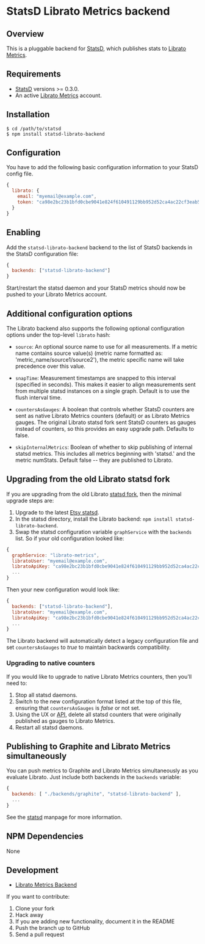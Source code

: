 # StatsD Librato Metrics backend

## Overview

This is a pluggable backend for [StatsD][statsd], which
publishes stats to [Librato Metrics](https://metrics.librato.com).

## Requirements

* [StatsD][statsd] versions >= 0.3.0.
* An active [Librato Metrics](https://metrics.librato.com/sign_up) account.

## Installation

    $ cd /path/to/statsd
    $ npm install statsd-librato-backend

## Configuration

You have to add the following basic configuration information to your
StatsD config file.

```js
{
  librato: {
    email: "myemail@example.com",
    token: "ca98e2bc23b1bfd0cbe9041e824f610491129bb952d52ca4ac22cf3eab5a1c32",
  }
}
```

## Enabling

Add the `statsd-librato-backend` backend to the list of StatsD
backends in the StatsD configuration file:

```js
{
  backends: ["statsd-librato-backend"]
}
```

Start/restart the statsd daemon and your StatsD metrics should now be
pushed to your Librato Metrics account.


## Additional configuration options

The Librato backend also supports the following optional configuration
options under the top-level `librato` hash:

* `source`: An optional source name to use for all measurements.  If a metric name
            contains source value(s) (metric name formatted as: 'metric_name/source1/source2'), the
            metric specific name will take precedence over this value.

* `snapTime`: Measurement timestamps are snapped to this interval
              (specified in seconds). This makes it easier to align
              measurements sent from multiple statsd instances on a
              single graph. Default is to use the flush interval time.

* `countersAsGauges`: A boolean that controls whether StatsD counters
                      are sent as native Librato Metrics counters
                      (default) or as Librato Metrics gauges. The
                      original Librato statsd fork sent StatsD
                      counters as gauges instead of counters, so this
                      provides an easy upgrade path. Defaults to
                      false.

* `skipInternalMetrics`: Boolean of whether to skip publishing of
                         internal statsd metrics. This includes all
                         metrics beginning with 'statsd.' and the
                         metric numStats. Default false -- they are
                         published to Librato.

## Upgrading from the old Librato statsd fork

If you are upgrading from the old Librato [statsd
fork](https://github.com/librato/statsd), then the minimal upgrade
steps are:

1. Upgrade to the latest [Etsy statsd][statsd].
2. In the statsd directory, install the Librato backend: `npm install
statsd-librato-backend`.
3. Swap the statsd configuration variable `graphService` with
the `backends` list. So if your old configuration looked like:

```js
{
  graphService: "librato-metrics",
  libratoUser: "myemail@example.com",
  libratoApiKey: "ca98e2bc23b1bfd0cbe9041e824f610491129bb952d52ca4ac22cf3eab5a1c32",
  ...
}
```

Then your new configuration would look like:


```js
{
  backends: ["statsd-librato-backend"],
  libratoUser: "myemail@example.com",
  libratoApiKey: "ca98e2bc23b1bfd0cbe9041e824f610491129bb952d52ca4ac22cf3eab5a1c32",
  ...
}
```

The Librato backend will automatically detect a legacy configuration
file and set `countersAsGauges` to *true* to maintain backwards
compatibility.

### Upgrading to native counters

If you would like to upgrade to native Librato Metrics counters, then
you'll need to:

1. Stop all statsd daemons.
2. Switch to the new configuration format listed at the top of this
file, ensuring that `countersAsGauges` is *false* or not set.
3. Using the UX or [API](http://dev.librato.com), delete all
statsd counters that were originally published as gauges to Librato Metrics.
4. Restart all statsd daemons.

## Publishing to Graphite and Librato Metrics simultaneously

You can push metrics to Graphite and Librato Metrics simultaneously as
you evaluate Librato. Just include both backends in the `backends`
variable:

```js
{
  backends: [ "./backends/graphite", "statsd-librato-backend" ],
  ...
}
```

See the [statsd][statsd] manpage for more information.

## NPM Dependencies

None

## Development

- [Librato Metrics Backend](https://github.com/librato/statsd-librato-backend)

If you want to contribute:

1. Clone your fork
2. Hack away
3. If you are adding new functionality, document it in the README
4. Push the branch up to GitHub
5. Send a pull request

[statsd]: https://github.com/etsy/statsd
